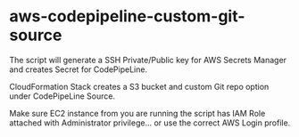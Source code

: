 # aws-codepipeline-custom-git-source

The script will generate a SSH Private/Public key for AWS Secrets Manager and creates Secret for CodePipeLine.  

CloudFormation Stack creates a S3 bucket and custom Git repo option under CodePipeLine Source.  

Make sure EC2 instance from you are running the script has IAM Role attached with Administrator privilege... or use the correct AWS Login profile.
